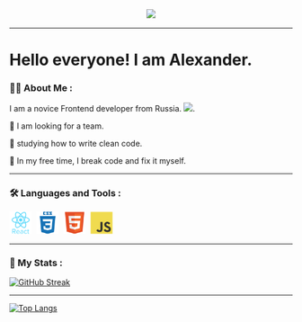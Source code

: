 
<div id="header" align="center">
  <img src="https://media.giphy.com/media/M9gbBd9nbDrOTu1Mqx/giphy.gif" width="100"/>
</div>

---

# Hello everyone! I am Alexander.
 
### :man_technologist: About Me : 


I am a novice Frontend developer from Russia. <img src="https://media.giphy.com/media/WUlplcMpOCEmTGBtBW/giphy.gif" width="30">.

:telescope:  I am looking for a team.

:seedling:   studying how to write clean code.

:hammer:  In my free time, I break code and fix it myself.

---

### :hammer_and_wrench: Languages and Tools :

<img src="https://github.com/devicons/devicon/blob/master/icons/react/react-original-wordmark.svg" title="React" alt="React" width="40" height="40"/>&nbsp;
<img src="https://github.com/devicons/devicon/blob/master/icons/css3/css3-plain-wordmark.svg"  title="CSS3" alt="CSS" width="40" height="40"/>&nbsp;
<img src="https://github.com/devicons/devicon/blob/master/icons/html5/html5-original.svg" title="HTML5" alt="HTML" width="40" height="40"/>&nbsp;
<img src="https://github.com/devicons/devicon/blob/master/icons/javascript/javascript-original.svg" title="JavaScript" alt="JavaScript" width="40" height="40"/>&nbsp;

---

### :mechanical_arm: My Stats :

[![GitHub Streak](http://github-readme-streak-stats.herokuapp.com?user=kaadosh&theme=dark&background=000000)](https://git.io/streak-stats)

---

[![Top Langs](https://github-readme-stats.vercel.app/api/top-langs/?username=kaadosh&layout=compact&theme=vision-friendly-dark)](https://github.com/anuraghazra/github-readme-stats)
